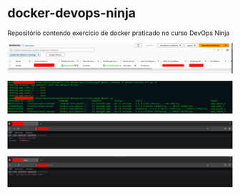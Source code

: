 # docker-devops-ninja
Repositório contendo exercício de docker praticado no curso DevOps Ninja 

![alt text](imagens/ec2.png)

![alt text](imagens/docker.png)

![alt text](imagens/node.png)

![alt text](imagens/redis.png)

